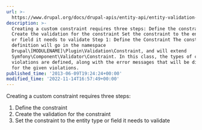 ```yaml
---
url: >-
  https://www.drupal.org/docs/drupal-apis/entity-api/entity-validation-api/defining-constraints-validations-on-entities-andor-fields
description: >-
  Creating a custom constraint requires three steps: Define the constraint
  Create the validation for the constraint Set the constraint to the entity type
  or field it needs to validate Step 1: Define the Constraint The constraint
  definition will go in the namespace
  Drupal\[MODULENAME]\Plugin\Validation\Constraint, and will extend
  Symfony\Component\Validator\Constraint. In this class, the types of constraint
  violations are defined, along with the error messages that will be displayed
  for the given violations.
published_time: '2013-06-09T19:24:24+00:00'
modified_time: '2022-11-14T16:57:49+00:00'
---
```

Creating a custom constraint requires three steps:

1. Define the constraint
2. Create the validation for the constraint
3. Set the constraint to the entity type or field it needs to validate